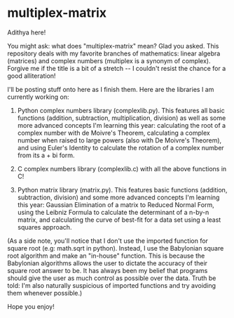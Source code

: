 # multiplex-matrix

Adithya here!

You might ask: what does "multiplex-matrix" mean? Glad you asked. This repository deals with my favorite branches of mathematics: linear algebra (matrices) and complex numbers (multiplex is a synonym of complex). Forgive me if the title is a bit of a stretch -- I couldn't resist the chance for a good alliteration!

I'll be posting stuff onto here as I finish them. Here are the libraries I am currently working on:

1. Python complex numbers library (complexlib.py). This features all basic functions (addition, subtraction, multiplication, division) as well as some more advanced concepts I'm learning this year: calculating the root of a complex number with de Moivre's Theorem, calculating a complex number when raised to large powers (also with De Moivre's Theorem), and using Euler's Identity to calculate the rotation of a complex number from its a + bi form.

2. C complex numbers library (complexlib.c) with all the above functions in C!

3. Python matrix library (matrix.py). This features basic functions (addition, subtraction, division) and some more advanced concepts I'm learning this year: Gaussian Elimination of a matrix to Reduced Normal Form, using the Leibniz Formula to calculate the determinant of a n-by-n matrix, and calculating the curve of best-fit for a data set using a least squares approach. 

(As a side note, you'll notice that I don't use the imported function for square root (e.g: math.sqrt in python). Instead, I use the Babylonian square root algorithm and make an "in-house" function. This is because the Babylonian algorithms allows the user to dictate the accuracy of their square root answer to be. It has always been my belief that programs should give the user as much control as possible over the data. Truth be told: I'm also naturally suspicious of imported functions and try avoiding them whenever possible.)

Hope you enjoy!
